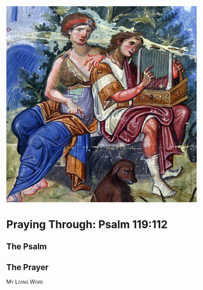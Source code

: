 <img class="intro-right" src="art-paris-psalter.jpg">

<style>
  li {list-style-type: none;}
  p + ul {
    margin-top: -18px;
}
</style>

# Praying Through: Psalm 119:112

## The Psalm

## The Prayer

<div style="font-variant: small-caps;">
My Living Word
</div>
